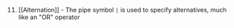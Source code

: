 11. [[Alternation]] - The pipe symbol `|` is used to specify alternatives, much like an "OR" operator